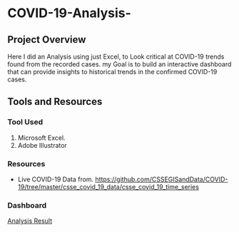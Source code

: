 # COVID-19-Analysis-
##  Project Overview 

Here I did an Analysis using just Excel, to Look critical at COVID-19 trends found from the recorded cases.
my Goal is to build an interactive dashboard that can provide insights to historical trends in the confirmed COVID-19 cases.

##  Tools and Resources

###   Tool Used
1.   Microsoft Excel.
2.   Adobe Illustrator

### Resources 

*    Live COVID-19 Data from.  <https://github.com/CSSEGISandData/COVID-19/tree/master/csse_covid_19_data/csse_covid_19_time_series>

###  Dashboard

[Analysis Result](https://github.com/Driplytics/COVID-19-Analysis-/blob/main/COVID%20dashboardArtboard%201.png)

